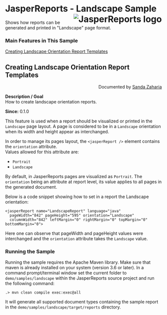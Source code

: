 
# JasperReports - Landscape Sample <img src="https://jasperreports.sourceforge.net/resources/jasperreports.svg" alt="JasperReports logo" align="right"/>

Shows how reports can be generated and printed in "Landscape" page format.

### Main Features in This Sample

[Creating Landscape Orientation Report Templates](#landscape)

## <a name='landscape'>Creating</a> Landscape Orientation Report Templates
<div align="right">Documented by <a href='mailto:shertage@users.sourceforge.net'>Sanda Zaharia</a></div>

**Description / Goal**\
How to create landscape orientation reports.

**Since:** 0.1.0

This feature is used when a report should be visualized or printed in the `Landscape` page layout. A page is considered to be in a `Landscape` orientation when its width and height appear as interchanged.

In order to manage its pages layout, the `<jasperReport />` element contains the `orientation` attribute.\
Values allowed for this attribute are:

- `Portrait`
- `Landscape`

By default, in JasperReports pages are visualized as `Portrait`. The `orientation` being an attribute at report level, its value applies to all pages in the generated document.

Below is a code snippet showing how to set in a report the Landscape orientation:

```
<jasperReport name="LandscapeReport" language="java"
  pageWidth="842" pageHeight="595" orientation="Landscape"
  columnWidth="842" leftMargin="0" rightMargin="0" topMargin="0" bottomMargin="0">
```

Here one can observe that pageWidth and pageHeight values were interchanged and the `orientation` attribute takes the `Landscape` value.

### Running the Sample

Running the sample requires the Apache Maven library. Make sure that maven is already installed on your system (version 3.6 or later).
In a command prompt/terminal window set the current folder to `demo/samples/landscape` within the JasperReports source project and run the following command:

```
.> mvn clean compile exec:exec@all
```

It will generate all supported document types containing the sample report in the `demo/samples/landscape/target/reports` directory.
